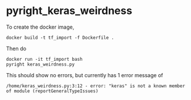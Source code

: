 # pyright_keras_weirdness
To create the docker image,

```docker build -t tf_import -f Dockerfile .```

Then do 

```
docker run -it tf_import bash
pyright keras_weirdness.py
```

This should show no errors, but currently has 1 error message of

```
/home/keras_weirdness.py:3:12 - error: "keras" is not a known member of module (reportGeneralTypeIssues)
```
